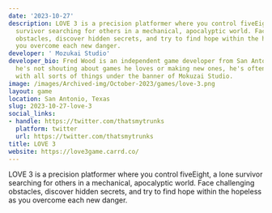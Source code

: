 ```yaml
---
date: '2023-10-27'
description: LOVE 3 is a precision platformer where you control fiveEight, a lone
  survivor searching for others in a mechanical, apocalyptic world. Face challenging
  obstacles, discover hidden secrets, and try to find hope within the hopeless as
  you overcome each new danger.
developer: ' Mozukai Studio'
developer_bio: Fred Wood is an independent game developer from San Antonio, TX. When
  he's not shouting about games he loves or making new ones, he's often tinkering
  with all sorts of things under the banner of Mokuzai Studio.
image: /images/Archived-img/October-2023/games/love-3.png
layout: game
location: San Antonio, Texas
slug: 2023-10-27-love-3
social_links:
- handle: https://twitter.com/thatsmytrunks
  platform: twitter
  url: https://twitter.com/thatsmytrunks
title: LOVE 3
website: https://love3game.carrd.co/
---
```


LOVE 3 is a precision platformer where you control fiveEight, a lone survivor searching for others in a mechanical, apocalyptic world. Face challenging obstacles, discover hidden secrets, and try to find hope within the hopeless as you overcome each new danger.